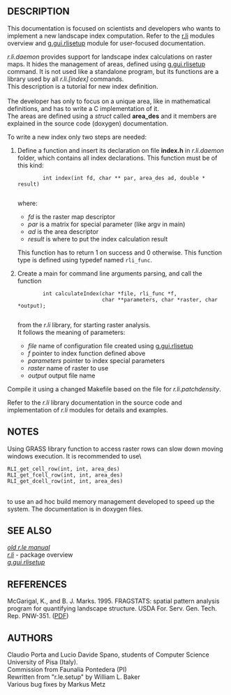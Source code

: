 ## DESCRIPTION

This documentation is focused on scientists and developers who wants to
implement a new landscape index computation. Refer to the
[r.li](r.li.html) modules overview and
[g.gui.rlisetup](g.gui.rlisetup.html) module for user-focused
documentation.

*r.li.daemon* provides support for landscape index calculations on
raster maps. It hides the management of areas, defined using
[g.gui.rlisetup](g.gui.rlisetup.html) command. It is not used like a
standalone program, but its functions are a library used by all
*r.li.\[index\]* commands.\
This description is a tutorial for new index definition.\
\
The developer has only to focus on a unique area, like in mathematical
definitions, and has to write a C implementation of it.\
The areas are defined using a *struct* called **area_des** and it
members are explained in the source code (doxygen) documentation.

To write a new index only two steps are needed:

1.  Define a function and insert its declaration on file **index.h** in
    *r.li.daemon* folder, which contains all index declarations. This
    function must be of this kind:

    ```
            int index(int fd, char ** par, area_des ad, double * result)
        
    ```

    where:

    -   *fd* is the raster map descriptor
    -   *par* is a matrix for special parameter (like argv in main)
    -   *ad* is the area descriptor
    -   *result* is where to put the index calculation result

    This function has to return 1 on success and 0 otherwise. This
    function type is defined using typedef named `rli_func`.

2.  Create a main for command line arguments parsing, and call the
    function

    ```
            int calculateIndex(char *file, rli_func *f,
                               char **parameters, char *raster, char *output);
        
    ```

    from the *r.li* library, for starting raster analysis.\
    It follows the meaning of parameters:

    -   *file* name of configuration file created using
        [g.gui.rlisetup](g.gui.rlisetup.html)
    -   *f* pointer to index function defined above
    -   *parameters* pointer to index special parameters
    -   *raster* name of raster to use
    -   *output* output file name

Compile it using a changed Makefile based on the file for
*r.li.patchdensity*.

Refer to the *r.li* library documentation in the source code and
implementation of *r.li* modules for details and examples.

## NOTES

Using GRASS library function to access raster rows can slow down moving
windows execution. It is recommended to use\

```
RLI_get_cell_row(int, int, area_des)
RLI_get_fcell_row(int, int, area_des)
RLI_get_dcell_row(int, int, area_des)
```

\
to use an ad hoc build memory management developed to speed up the
system. The documentation is in doxygen files.

## SEE ALSO

*[old r.le
manual](https://grass.osgeo.org/gdp/landscape/r_le_manual5.pdf)*\
*[r.li](r.li.html)* - package overview\
*[g.gui.rlisetup](g.gui.rlisetup.html)*

## REFERENCES

McGarigal, K., and B. J. Marks. 1995. FRAGSTATS: spatial pattern
analysis program for quantifying landscape structure. USDA For. Serv.
Gen. Tech. Rep. PNW-351. ([PDF](http://treesearch.fs.fed.us/pubs/3064))

## AUTHORS

Claudio Porta and Lucio Davide Spano, students of Computer Science
University of Pisa (Italy).\
Commission from Faunalia Pontedera (PI)\
Rewritten from \"r.le.setup\" by William L. Baker\
Various bug fixes by Markus Metz
